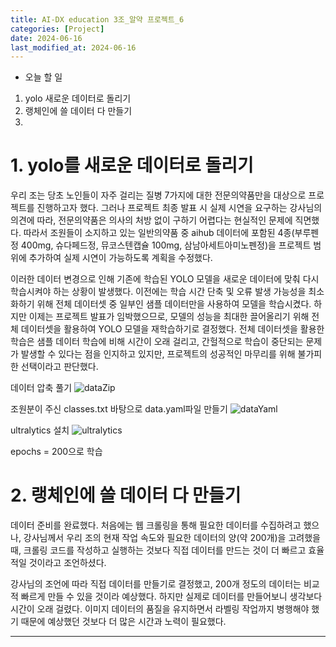 ```yaml
---
title: AI-DX education 3조_알약 프로젝트_6
categories: [Project] 
date: 2024-06-16
last_modified_at: 2024-06-16
---
```

* 오늘 할 일
1. yolo 새로운 데이터로 돌리기
2. 랭체인에 쓸 데이터 다 만들기
3. 

# 1. yolo를 새로운 데이터로 돌리기
우리 조는 당초 노인들이 자주 걸리는 질병 7가지에 대한 전문의약품만을 대상으로 프로젝트를 진행하고자 했다. 그러나 프로젝트 최종 발표 시 실제 시연을 요구하는 강사님의 의견에 따라, 전문의약품은 의사의 처방 없이 구하기 어렵다는 현실적인 문제에 직면했다. 따라서 조원들이 소지하고 있는 일반의약품 중 aihub 데이터에 포함된 4종(부루펜정 400mg, 슈다페드정, 뮤코스텐캡슐 100mg, 삼남아세트아미노펜정)을 프로젝트 범위에 추가하여 실제 시연이 가능하도록 계획을 수정했다.

이러한 데이터 변경으로 인해 기존에 학습된 YOLO 모델을 새로운 데이터에 맞춰 다시 학습시켜야 하는 상황이 발생했다. 이전에는 학습 시간 단축 및 오류 발생 가능성을 최소화하기 위해 전체 데이터셋 중 일부인 샘플 데이터만을 사용하여 모델을 학습시켰다. 하지만 이제는 프로젝트 발표가 임박했으므로, 모델의 성능을 최대한 끌어올리기 위해 전체 데이터셋을 활용하여 YOLO 모델을 재학습하기로 결정했다. 전체 데이터셋을 활용한 학습은 샘플 데이터 학습에 비해 시간이 오래 걸리고, 간헐적으로 학습이 중단되는 문제가 발생할 수 있다는 점을 인지하고 있지만, 프로젝트의 성공적인 마무리를 위해 불가피한 선택이라고 판단했다.

데이터 압축 풀기
![dataZip]()

조원분이 주신 classes.txt 바탕으로 data.yaml파일 만들기
![dataYaml]()

ultralytics 설치
![ultralytics]()

epochs = 200으로 학습
![]()


# 2. 랭체인에 쓸 데이터 다 만들기
데이터 준비를 완료했다. 처음에는 웹 크롤링을 통해 필요한 데이터를 수집하려고 했으나, 강사님께서 우리 조의 현재 작업 속도와 필요한 데이터의 양(약 200개)을 고려했을 때, 크롤링 코드를 작성하고 실행하는 것보다 직접 데이터를 만드는 것이 더 빠르고 효율적일 것이라고 조언하셨다.

강사님의 조언에 따라 직접 데이터를 만들기로 결정했고, 200개 정도의 데이터는 비교적 빠르게 만들 수 있을 것이라 예상했다. 하지만 실제로 데이터를 만들어보니 생각보다 시간이 오래 걸렸다. 이미지 데이터의 품질을 유지하면서 라벨링 작업까지 병행해야 했기 때문에 예상했던 것보다 더 많은 시간과 노력이 필요했다.





















---